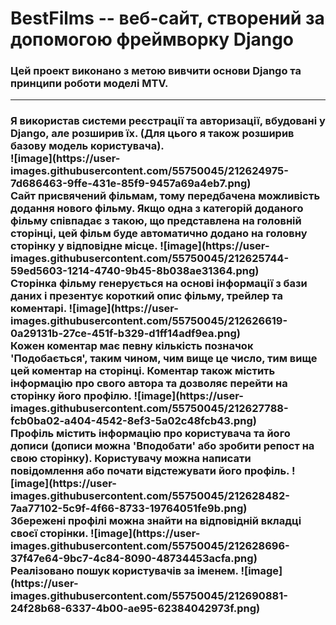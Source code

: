 <h1>BestFilms -- веб-сайт, створений за допомогою фреймворку Django</h1>
<h3>
  Цей проект виконано з метою вивчити основи Django та принципи роботи моделі MTV.
</h3>

<hr>

<h3>
  Я використав системи реєстрації та авторизації, вбудовані у Django, але розширив їх. (Для цього я також розширив базову модель користувача).<br>
  ![image](https://user-images.githubusercontent.com/55750045/212624975-7d686463-9ffe-431e-85f9-9457a69a4eb7.png)<br>
  Сайт присвячений фільмам, тому передбачена можливість додання нового фільму. Якщо одна з категорій доданого фільму співпадає з такою, що представлена на головній       сторінці, цей фільм буде автоматично додано на головну сторінку у відповідне місце.
  ![image](https://user-images.githubusercontent.com/55750045/212625744-59ed5603-1214-4740-9b45-8b038ae31364.png)<br>
Сторінка фільму генерується на основі інформації з бази даних і презентує короткий опис фільму, трейлер та коментарі.
![image](https://user-images.githubusercontent.com/55750045/212626619-0a29131b-27ce-451f-b329-d1ff14adf9ea.png)<br>
Кожен коментар має певну кількість позначок 'Подобається', таким чином, чим вище це число, тим вище цей коментар на сторінці.
Коментар також містить інформацію про свого автора та дозволяє перейти на сторінку його профілю.
![image](https://user-images.githubusercontent.com/55750045/212627788-fcb0ba02-a404-4542-8ef3-5a02c48fcb43.png)<br>
Профіль містить інформацію про користувача та його дописи (дописи можна 'Вподобати' або зробити репост на свою сторінку). Користувачу можна написати повідомлення або почати відстежувати його профіль.
  ![image](https://user-images.githubusercontent.com/55750045/212628482-7aa77102-5c9f-4f66-8733-19764051fe9b.png)<br>
Збережені профілі можна знайти на відповідній вкладці своєї сторінки.
![image](https://user-images.githubusercontent.com/55750045/212628696-37f47e64-9bc7-4c84-8090-48734453acfa.png)<br>
  Реалізовано пошук користувачів за іменем.
  ![image](https://user-images.githubusercontent.com/55750045/212690881-24f28b68-6337-4b00-ae95-62384042973f.png)<br>


  

</h3>
